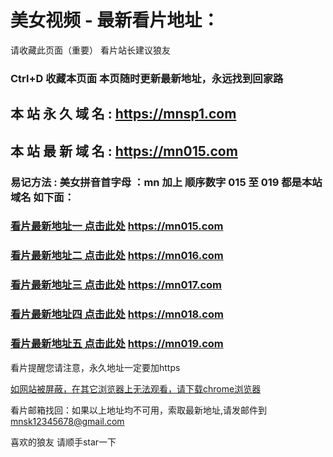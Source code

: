 # 美女视频 - 最新看片地址：

请收藏此页面（重要）
看片站长建议狼友
### Ctrl+D 收藏本页面 本页随时更新最新地址，永远找到回家路

## 本 站 永 久 域 名 : https://mnsp1.com

## 本 站 最 新 域 名 : https://mn015.com

### 易记方法 : 美女拼音首字母 ：mn 加上 顺序数字 015  至  019 都是本站域名 如下面：

### [看片最新地址一 点击此处](https://mn015.com/)   https://mn015.com

### [看片最新地址二 点击此处](https://mn016.com/)   https://mn016.com

### [看片最新地址三 点击此处](https://mn017.com/)   https://mn017.com

### [看片最新地址四 点击此处](https://mn018.com/)   https://mn018.com

### [看片最新地址五 点击此处](https://mn019.com/)   https://mn019.com

看片提醒您请注意，永久地址一定要加https

[如网站被屏蔽，在其它浏览器上无法观看，请下载chrome浏览器](https://mnsp1.com/chrome.apk) 

看片邮箱找回：如果以上地址均不可用，索取最新地址,请发邮件到 mnsk12345678@gmail.com

喜欢的狼友 请顺手star一下
